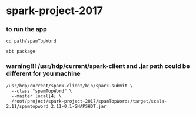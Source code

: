 # spark-project-2017


### to run the app
```
cd path/spamTopWord
```

```
sbt package
```

### warning!!! /usr/hdp/current/spark-client and .jar path could be different for you machine 
```
/usr/hdp/current/spark-client/bin/spark-submit \
  --class "spamTopWord" \
  --master local[4] \
  /root/project/spark-project-2017/spamTopWords/target/scala-2.11/spamtopword_2.11-0.1-SNAPSHOT.jar
```
